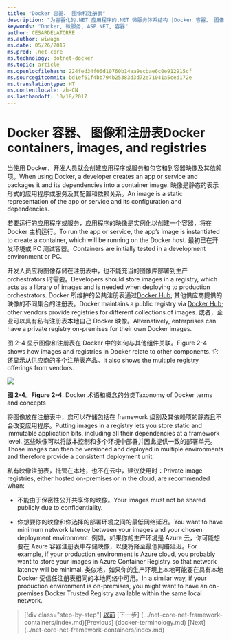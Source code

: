 ```yaml
---
title: "Docker 容器、 图像和注册表"
description: "为容器化的.NET 应用程序的.NET 微服务体系结构 |Docker 容器、 图像和注册表"
keywords: "Docker, 微服务, ASP.NET, 容器"
author: CESARDELATORRE
ms.author: wiwagn
ms.date: 05/26/2017
ms.prod: .net-core
ms.technology: dotnet-docker
ms.topic: article
ms.openlocfilehash: 224fed34f06d10760b14aa9ecbae6c0e912915cf
ms.sourcegitcommit: bd1ef61f4bb794b25383d3d72e71041a5ced172e
ms.translationtype: HT
ms.contentlocale: zh-CN
ms.lasthandoff: 10/18/2017
---
```

# <a name="docker-containers-images-and-registries"></a><span data-ttu-id="1262e-104">Docker 容器、 图像和注册表</span><span class="sxs-lookup"><span data-stu-id="1262e-104">Docker containers, images, and registries</span></span>

<span data-ttu-id="1262e-105">当使用 Docker，开发人员就会创建应用程序或服务和包它和到容器映像及其依赖项。</span><span class="sxs-lookup"><span data-stu-id="1262e-105">When using Docker, a developer creates an app or service and packages it and its dependencies into a container image.</span></span> <span data-ttu-id="1262e-106">映像是静态的表示形式的应用程序或服务及其配置和依赖关系。</span><span class="sxs-lookup"><span data-stu-id="1262e-106">An image is a static representation of the app or service and its configuration and dependencies.</span></span>

<span data-ttu-id="1262e-107">若要运行的应用程序或服务，应用程序的映像是实例化以创建一个容器，将在 Docker 主机运行。</span><span class="sxs-lookup"><span data-stu-id="1262e-107">To run the app or service, the app’s image is instantiated to create a container, which will be running on the Docker host.</span></span> <span data-ttu-id="1262e-108">最初已在开发环境或 PC 测试容器。</span><span class="sxs-lookup"><span data-stu-id="1262e-108">Containers are initially tested in a development environment or PC.</span></span>

<span data-ttu-id="1262e-109">开发人员应将图像存储在注册表中，也不能充当的图像库部署到生产 orchestrators 时需要。</span><span class="sxs-lookup"><span data-stu-id="1262e-109">Developers should store images in a registry, which acts as a library of images and is needed when deploying to production orchestrators.</span></span> <span data-ttu-id="1262e-110">Docker 所维护的公共注册表通过[Docker Hub](https://hub.docker.com/); 其他供应商提供的映像的不同集合的注册表。</span><span class="sxs-lookup"><span data-stu-id="1262e-110">Docker maintains a public registry via [Docker Hub](https://hub.docker.com/); other vendors provide registries for different collections of images.</span></span> <span data-ttu-id="1262e-111">或者，企业可以具有私有注册表本地自己 Docker 映像。</span><span class="sxs-lookup"><span data-stu-id="1262e-111">Alternatively, enterprises can have a private registry on-premises for their own Docker images.</span></span>

<span data-ttu-id="1262e-112">图 2-4 显示图像和注册表在 Docker 中的如何与其他组件关联。</span><span class="sxs-lookup"><span data-stu-id="1262e-112">Figure 2-4 shows how images and registries in Docker relate to other components.</span></span> <span data-ttu-id="1262e-113">它还显示从供应商的多个注册表产品。</span><span class="sxs-lookup"><span data-stu-id="1262e-113">It also shows the multiple registry offerings from vendors.</span></span>

![](./media/image5.PNG)

<span data-ttu-id="1262e-114">**图 2-4**。</span><span class="sxs-lookup"><span data-stu-id="1262e-114">**Figure 2-4**.</span></span> <span data-ttu-id="1262e-115">Docker 术语和概念的分类</span><span class="sxs-lookup"><span data-stu-id="1262e-115">Taxonomy of Docker terms and concepts</span></span>

<span data-ttu-id="1262e-116">将图像放在注册表中，您可以存储包括在 framework 级别及其依赖项的静态且不会改变应用程序。</span><span class="sxs-lookup"><span data-stu-id="1262e-116">Putting images in a registry lets you store static and immutable application bits, including all their dependencies at a framework level.</span></span> <span data-ttu-id="1262e-117">这些映像可以将版本控制和多个环境中部署并因此提供一致的部署单元。</span><span class="sxs-lookup"><span data-stu-id="1262e-117">Those images can then be versioned and deployed in multiple environments and therefore provide a consistent deployment unit.</span></span>

<span data-ttu-id="1262e-118">私有映像注册表，托管在本地，也不在云中，建议使用时：</span><span class="sxs-lookup"><span data-stu-id="1262e-118">Private image registries, either hosted on-premises or in the cloud, are recommended when:</span></span>

-   <span data-ttu-id="1262e-119">不能由于保密性公开共享你的映像。</span><span class="sxs-lookup"><span data-stu-id="1262e-119">Your images must not be shared publicly due to confidentiality.</span></span>

-   <span data-ttu-id="1262e-120">你想要你的映像和你选择的部署环境之间的最低网络延迟。</span><span class="sxs-lookup"><span data-stu-id="1262e-120">You want to have minimum network latency between your images and your chosen deployment environment.</span></span> <span data-ttu-id="1262e-121">例如，如果你的生产环境是 Azure 云，你可能想要在 Azure 容器注册表中存储映像，以便将降至最低网络延迟。</span><span class="sxs-lookup"><span data-stu-id="1262e-121">For example, if your production environment is Azure cloud, you probably want to store your images in Azure Container Registry so that network latency will be minimal.</span></span> <span data-ttu-id="1262e-122">类似地，如果你的生产环境上本地可能要在具有本地 Docker 受信任注册表相同的本地网络中可用。</span><span class="sxs-lookup"><span data-stu-id="1262e-122">In a similar way, if your production environment is on-premises, you might want to have an on-premises Docker Trusted Registry available within the same local network.</span></span>

>[!div class="step-by-step"]
<span data-ttu-id="1262e-123">[以前](docker-terminology.md) [下一步] (.../net-core-net-framework-containers/index.md)</span><span class="sxs-lookup"><span data-stu-id="1262e-123">[Previous] (docker-terminology.md) [Next] (../net-core-net-framework-containers/index.md)</span></span>
